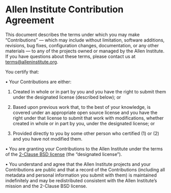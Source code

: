 # Allen Institute Contribution Agreement

This document describes the terms under which you may make “Contributions” — 
which may include without limitation, software additions, revisions, bug fixes, configuration changes,
documentation, or any other materials — to any of the projects owned or managed by the Allen Institute.
If you have questions about these terms, please contact us at terms@alleninstitute.org.  

You certify that:

•	Your Contributions are either:

1.	Created in whole or in part by you and you have the right to submit them under the designated license 
(described below); or
2.	Based upon previous work that, to the best of your knowledge, is covered under an appropriate 
open source license and you have the right under that license to submit that work with modifications,
whether created in whole or in part by you, under the designated license; or

3.	Provided directly to you by some other person who certified (1) or (2) and you have not modified them.

•	You are granting your Contributions to the Allen Institute under the terms of the [2-Clause BSD license](https://opensource.org/licenses/BSD-2-Clause)
(the “designated license”).

•	You understand and agree that the Allen Institute projects and your Contributions are public and that 
a record of the Contributions (including all metadata and personal information you submit with them) is 
maintained indefinitely and may be redistributed consistent with the Allen Institute’s mission and the 
2-Clause BSD license.
